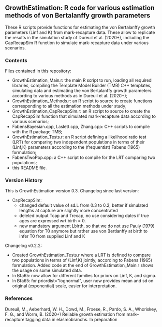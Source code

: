 GrowthEstimation: R code for various estimation methods of von Bertalanffy growth parameters 
--------------------------------------------------------------------------------------------

These R scripts provide functions for estimating the von Bertalanffy growth parameters (Linf and K) from mark-recapture data. These allow to replicate the results in the simulation study of Dureuil et al. (2020+), including the CapRecapSim R function to simulate mark-recapture data under various scenarios.

### Contents

Files contained in this repository:
* GrowthEstimation_Main.r: the main R script to run, loading all required libraries, compiling the Template Model Builder (TMB) C++ templates, simulating data and estimating the von Bertalanffy growth parameters according to various methods as in Dureuil et al. (2020+);
* GrowthEstimation_Methods.r: an R script to source to create functions corresponding to all the estimation methods under study;
* GrowthEstimation_CapRecapSim.r: an R script to source to create the CapRecapSim function that simulated mark-recapture data according to various scenarios;
* FabensBayesian.cpp, Laslett.cpp, Zhang.cpp: C++ scripts to compile with the R package TMB;
* GrowthEstimation_Tests.r: an R script defining a likelihood ratio test (LRT) for comparing two independent populations in terms of their (Linf,K) parameters according to the (frequentist) Fabens (1965) formulation;
* FabensTwoPop.cpp: a C++ script to compile for the LRT comparing two populations;
* this README file.

### Version History

This is GrowthEstimation version 0.3. Changelog since last version:
* CapRecapSim:
  - changed default value of sd.L from 0.3 to 0.2, better if simulated lengths at capture are slightly more concentrated
  - deleted output Tcap and Trecap, no use considering dates if true ages are expressed wrt birth = 0.
  - new mandatory argument Lbirth, so that we do not use Pauly (1979) equation for T0 anymore but rather use von Bertlanffy at birth to infer T0 from supplied Linf and K

Changelog v0.2.2:
* Created GrowthEstimation_Tests.r where a LRT is defined to compare two populations in terms of (Linf,K) jointly, according to Fabens (1965) formulation. Added code at the end of GrowthEstimation_Main.r shows the usage on some simulated data.
* In Bfa65: now allow for different families for priors on Linf, K, and sigma.
* In Bfa65: for priordist="lognormal", user now provides mean and sd on original (exponential) scale, easier for interpretation.


### References

Dureuil, M., Aeberhard, W. H., Dowd, M., Froese, R., Pardo, S. A., Whoriskey, F. G., and Worm, B. (2020+) Reliable growth estimation from mark–recapture tagging data in elasmobranchs. In preparation


